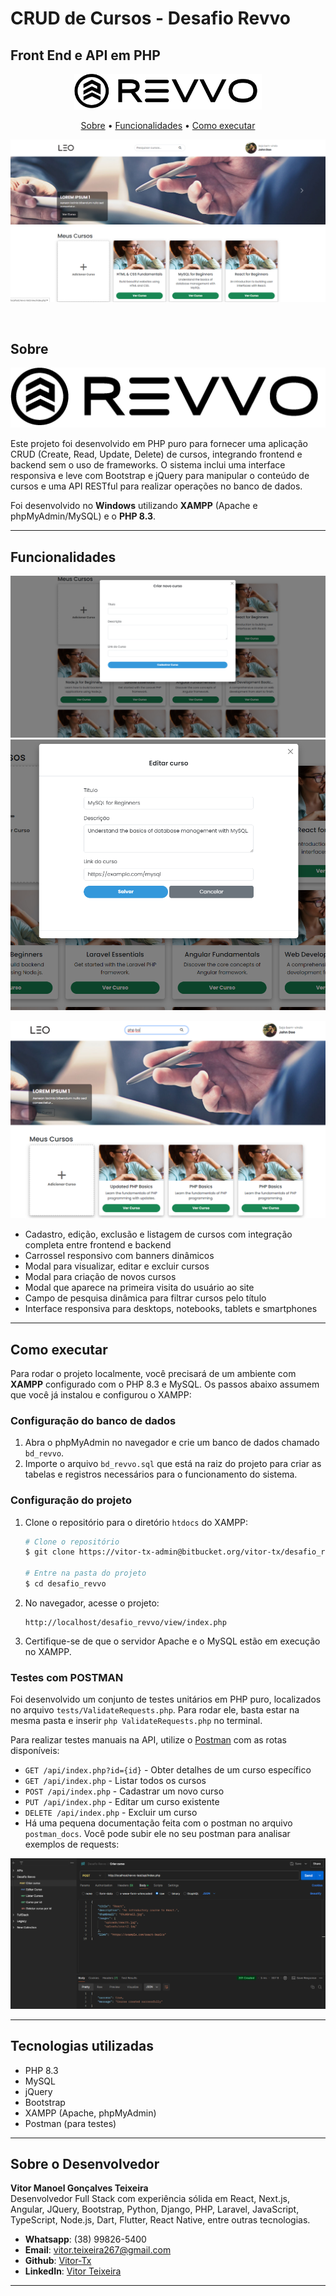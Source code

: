 # CRUD de Cursos - Desafio Revvo 

## Front End e API em PHP

<p align="center">
<img src="./view/assets/images/logo-revvo.png" width="300px">

<br>

<p align="center">
  <a href="#sobre">Sobre</a> •
 <a href="#funcionalidades">Funcionalidades</a> •
 <a href="#como-executar">Como executar</a>
</p>

![Capa do Projeto](./view/assets/images/capa.png)

<br>

## Sobre

<p align="center">
<img src="./view/assets/images/logo-revvo.png" width="600px">
</p>

Este projeto foi desenvolvido em PHP puro para fornecer uma aplicação CRUD (Create, Read, Update, Delete) de cursos, integrando frontend e backend sem o uso de frameworks. O sistema inclui uma interface responsiva e leve com Bootstrap e jQuery para manipular o conteúdo de cursos e uma API RESTful para realizar operações no banco de dados.  

Foi desenvolvido no **Windows** utilizando **XAMPP** (Apache e phpMyAdmin/MySQL) e o **PHP 8.3**.  

---

## Funcionalidades

<p align="center">
<img src="./view/assets/images/capa2.png" style="max-width: 100%">
<img src="./view/assets/images/capa3.png" style="max-width: 100%">
</p>

<img src="./view/assets/images/capa4.png" style="max-width: 100%">
</p>

- Cadastro, edição, exclusão e listagem de cursos com integração completa entre frontend e backend
- Carrossel responsivo com banners dinâmicos
- Modal para visualizar, editar e excluir cursos
- Modal para criação de novos cursos
- Modal que aparece na primeira visita do usuário ao site
- Campo de pesquisa dinâmica para filtrar cursos pelo título
- Interface responsiva para desktops, notebooks, tablets e smartphones

---

## Como executar

Para rodar o projeto localmente, você precisará de um ambiente com **XAMPP** configurado com o PHP 8.3 e MySQL. Os passos abaixo assumem que você já instalou e configurou o XAMPP:

### Configuração do banco de dados

1. Abra o phpMyAdmin no navegador e crie um banco de dados chamado `bd_revvo`.
2. Importe o arquivo `bd_revvo.sql` que está na raiz do projeto para criar as tabelas e registros necessários para o funcionamento do sistema.

### Configuração do projeto

1. Clone o repositório para o diretório `htdocs` do XAMPP:

    ```bash
    # Clone o repositório
    $ git clone https://vitor-tx-admin@bitbucket.org/vitor-tx/desafio_revvo.git

    # Entre na pasta do projeto
    $ cd desafio_revvo
    ```

2. No navegador, acesse o projeto:

    ```
    http://localhost/desafio_revvo/view/index.php
    ```

3. Certifique-se de que o servidor Apache e o MySQL estão em execução no XAMPP.

### Testes com POSTMAN

Foi desenvolvido um conjunto de testes unitários em PHP puro, localizados no arquivo `tests/ValidateRequests.php`. Para rodar ele, basta estar na mesma pasta e inserir `php ValidateRequests.php` no terminal. 

Para realizar testes manuais na API, utilize o [Postman](https://www.postman.com/) com as rotas disponíveis:

- `GET /api/index.php?id={id}` - Obter detalhes de um curso específico
- `GET /api/index.php` - Listar todos os cursos
- `POST /api/index.php` - Cadastrar um novo curso
- `PUT /api/index.php` - Editar um curso existente
- `DELETE /api/index.php` - Excluir um curso
- Há uma pequena documentação feita com o postman no arquivo `postman_docs`. Você pode subir ele no seu postman para analisar exemplos de requests:

<img src="./view/assets/images/postman.png" style="max-width: 100%">


---

## Tecnologias utilizadas

- PHP 8.3
- MySQL
- jQuery
- Bootstrap
- XAMPP (Apache, phpMyAdmin)
- Postman (para testes)

---

## Sobre o Desenvolvedor

**Vitor Manoel Gonçalves Teixeira**  
Desenvolvedor Full Stack com experiência sólida em React, Next.js, Angular, JQuery, Bootstrap, Python, Django, PHP, Laravel, JavaScript, TypeScript, Node.js, Dart, Flutter, React Native, entre outras tecnologias.  

- **Whatsapp**: (38) 99826-5400  
- **Email**: vitor.teixeira267@gmail.com  
- **Github**: [Vitor-Tx](https://github.com/Vitor-Tx)
- **LinkedIn**: [Vitor Teixeira](https://www.linkedin.com/in/vitor-teixeira-eof/)

---
